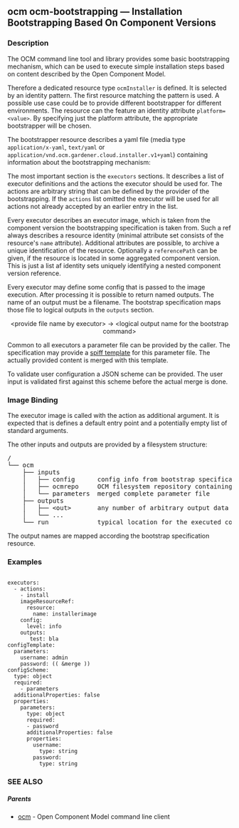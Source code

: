 ## ocm ocm-bootstrapping &mdash; Installation Bootstrapping Based On Component Versions

### Description


The OCM command line tool and library provides some basic bootstrapping mechanism, which can be used to
execute simple installation steps based on content described by the Open Component Model.

Therefore a dedicated resource type <code>ocmInstaller</code> is defined.
It is selected by an identity pattern. The first resource matching the pattern is used.
A possible use case could be to provide different bootstrapper for different environments.
The resource can the feature an identity attribute <code>platform=&lt;value></code>.
By specifying just the platform attribute, the appropriate bootstrapper will be chosen.

The bootstrapper resource describes a yaml file (media type <code>application/x-yaml</code>, <code>text/yaml</code>
or <code>application/vnd.ocm.gardener.cloud.installer.v1+yaml</code>)
containing information about the bootstrapping mechanism:

The most important section is the <code>executors</code> sections. It describes a list of
executor definitions and the actions the executor should be used for.
The actions are arbitrary string that can be defined by the provider of the bootstrapping.
If the <code>actions</code> list omitted the executor will be used for all actions
not already accepted by an earlier entry in the list.

Every executor describes an executor image, which is taken from the component version
the bootstrapping specification is taken from. Such a ref always describes a resource
identity (minimal attribute set consists of the resource's <code>name</code> attribute). Additional
attributes are possible, to archive a unique identification of the resource.
Optionally a <code>referencePath</code> can be given, if the resource is located in some 
aggregated component version. This is just a list af identity sets uniquely identifying a nested
component version reference.

Every executor may define some config that is passed to the image execution.
After processing it is possible to return named outputs. The name of an output must be a filename.
The bootstrap specification maps those file to logical outputs in the <code>outputs</code> section.

<center>
  &lt;provide file name by executor> -> &lt;logical output name for the bootstrap command>
</center>

Common to all executors a parameter file can be provided by the caller. The specification may 
provide a [spiff template](https://github.com/mandelsoft/spiff) for this parameter file.
The actually provided content is merged with this template.

To validate user configuration a JSON scheme can be provided. The user input is validated first
against this scheme before the actual merge is done.

### Image Binding

The executor image is called with the action as additional argument. It is expected 
that is defines a default entry point and a potentially empty list of standard arguments.

The other inputs and outputs are provided by a filesystem structure:
<pre>
/
└── ocm
    ├── inputs
    │   ├── config      config info from bootstrap specification
    │   ├── ocmrepo     OCM filesystem repository containing the complement component version
    │   └── parameters  merged complete parameter file
    ├── outputs
    │   ├── &lt;out>       any number of arbitrary output data provided by executor
    │   └── ...         
    └── run             typical location for the executed command
</pre>

The output names are mapped according the bootstrap specification resource.


### Examples

```

executors:
  - actions:
    - install
    imageResourceRef:
      resource:
        name: installerimage
    config:
      level: info
    outputs:
       test: bla
configTemplate:
  parameters:
    username: admin
    password: (( &merge ))
configScheme:
  type: object
  required:
    - parameters
  additionalProperties: false
  properties:
    parameters:
      type: object
      required:
      - password
      additionalProperties: false
      properties:
        username:
          type: string
        password:
          type: string

```

### SEE ALSO

##### Parents

* [ocm](ocm.md)	 - Open Component Model command line client

